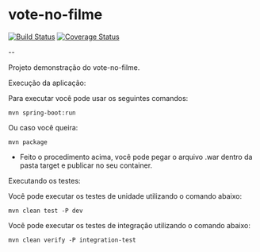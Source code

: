 vote-no-filme
=======================

[![Build Status](https://snap-ci.com/tiarebalbi/vote-no-filme/branch/master/build_image)](https://snap-ci.com/tiarebalbi/vote-no-filme/branch/master)
[![Coverage Status](https://img.shields.io/coveralls/tiarebalbi/vote-no-filme.svg)](https://coveralls.io/r/tiarebalbi/vote-no-filme)

--

Projeto demonstração do vote-no-filme.

Execução da aplicação: 

Para executar você pode usar os seguintes comandos: 

	mvn spring-boot:run
	
Ou caso você queira:

	mvn package
	
 - Feito o procedimento acima, você pode pegar o arquivo .war dentro da pasta target e publicar no seu container.

Executando os testes:

Você pode executar os testes de unidade utilizando o comando abaixo:

	mvn clean test -P dev

Você pode executar os testes de integração utilizando o comando abaixo:

	mvn clean verify -P integration-test



